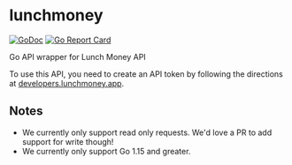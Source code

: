 # lunchmoney

[![GoDoc](https://godoc.org/github.com/icco/lunchmoney?status.svg)](https://godoc.org/github.com/icco/lunchmoney)
[![Go Report Card](https://goreportcard.com/badge/github.com/icco/lunchmoney)](https://goreportcard.com/report/github.com/icco/lunchmoney)

Go API wrapper for Lunch Money API

To use this API, you need to create an API token by following the directions at [developers.lunchmoney.app](https://developers.lunchmoney.app/).

## Notes

 - We currently only support read only requests. We'd love a PR to add support for write though!
 - We currently only support Go 1.15 and greater.
